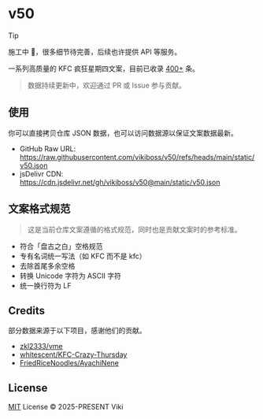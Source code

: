 # v50

> [!TIP]
>
> 施工中 🚧，很多细节待完善，后续也许提供 API 等服务。

一系列高质量的 KFC 疯狂星期四文案，目前已收录 [400+](https://github.com/vikiboss/v50/blob/main/status/v50.json) 条。

> 数据持续更新中，欢迎通过 PR 或 Issue 参与贡献。

## 使用

你可以直接拷贝仓库 JSON 数据，也可以访问数据源以保证文案数据最新。

- GitHub Raw URL: https://raw.githubusercontent.com/vikiboss/v50/refs/heads/main/static/v50.json
- jsDelivr CDN: https://cdn.jsdelivr.net/gh/vikiboss/v50@main/static/v50.json

## 文案格式规范

> 这是当前仓库文案遵循的格式规范，同时也是贡献文案时的参考标准。

- 符合「盘古之白」空格规范
- 专有名词统一写法（如 KFC 而不是 kfc）
- 去除首尾多余空格
- 转换 Unicode 字符为 ASCII 字符
- 统一换行符为 LF

## Credits

部分数据来源于以下项目，感谢他们的贡献。

- [zkl2333/vme](https://github.com/zkl2333/vme)
- [whitescent/KFC-Crazy-Thursday](https://github.com/whitescent/KFC-Crazy-Thursday)
- [FriedRiceNoodles/AyachiNene](https://github.com/FriedRiceNoodles/AyachiNene)

## License

[MIT](license) License © 2025-PRESENT Viki
